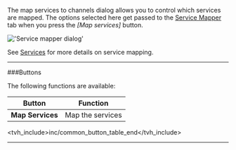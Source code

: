 The map services to channels dialog allows you to control which 
services are mapped. The options selected here get passed to the 
[Service Mapper](status_service_mapper) tab when you press 
the *[Map services]* button.

!['Service mapper dialog'](static/img/doc/mapservicesdialog.png)

See [Services](class/mpegts_service) for more details on service mapping.

---

###Buttons

The following functions are available:

Button             | Function
-------------------|---------
**Map Services**   | Map the services
<tvh_include>inc/common_button_table_end</tvh_include>

---
